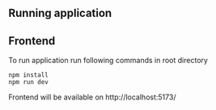 ## Running application

## Frontend

To run application run following commands in root directory

    npm install
    npm run dev

Frontend will be available on http://localhost:5173/
